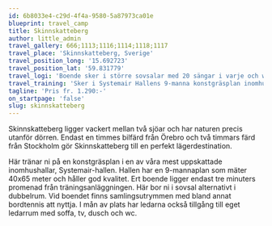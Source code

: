 ```yaml
---
id: 6b8033e4-c29d-4f4a-9580-5a87973ca01e
blueprint: travel_camp
title: Skinnskatteberg
author: little_admin
travel_gallery: 666;1113;1116;1114;1118;1117
travel_place: 'Skinnskatteberg, Sverige'
travel_position_long: '15.692723'
travel_position_lat: '59.831779'
travel_logi: 'Boende sker i större sovsalar med 20 sängar i varje och wc i korridoren. Lakan ingår EJ. Täcke/kudde finns. Frukost serveras vid boendet, lunch/middag på restaurang 10 min ifrån. Dubbelrum och enkelrum inkl. dusch/wc/tv mot tillägg.'
travel_training: 'Sker i Systemair Hallens 9-manna konstgräsplan inomhus. Här finns även naturgräsplan alldeles intill för senare vår och sommarläger. Ni har tillgång till omklädningsrum i hallen under hela vistelsen.'
tagline: 'Pris fr. 1.290:-'
on_startpage: 'false'
slug: skinnskatteberg
---
```

<p>Skinnskatteberg ligger vackert mellan två sjöar och har naturen precis utanför dörren. Endast en timmes bilfärd från Örebro och två timmars färd från Stockholm gör Skinnskatteberg till en perfekt lägerdestination.</p>
<p>Här tränar ni på en konstgräsplan i en av våra mest uppskattade inomhushallar, Systemair-hallen. Hallen har en 9-mannaplan som mäter 40x65 meter och håller god kvalitet. Ert boende ligger endast tre minuters promenad från träningsanläggningen. Här bor ni i sovsal alternativt i dubbelrum. Vid boendet finns samlingsutrymmen med bland annat bordtennis att nyttja. I mån av plats har ledarna också tillgång till eget ledarrum med soffa, tv, dusch och wc.</p>
